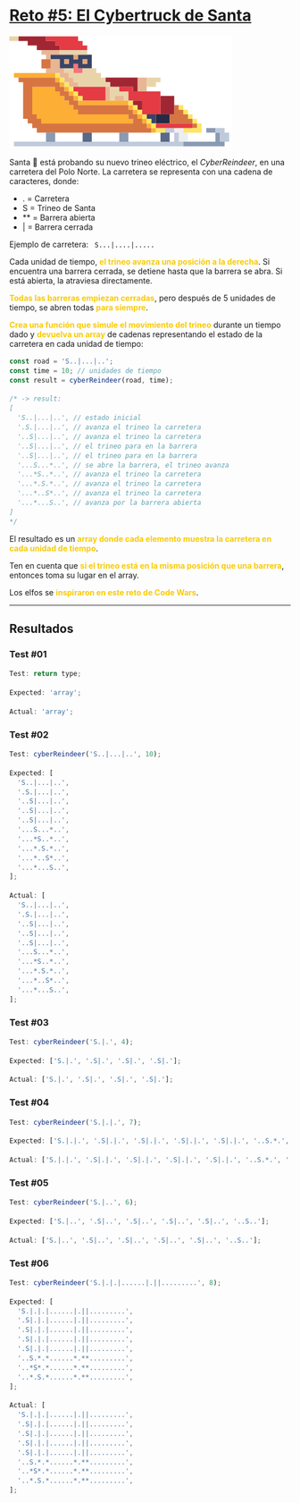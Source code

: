 # [Reto #5: El Cybertruck de Santa](https://adventjs.dev/es/challenges/2023/5)

![Reto_05](../Assets/Retos_PNG/5.png)

Santa 🎅 está probando su nuevo trineo eléctrico, el _CyberReindeer_, en una carretera del Polo Norte. La carretera se representa con una cadena de caracteres, donde:

- . = Carretera
- S = Trineo de Santa
- \*\* = Barrera abierta
- | = Barrera cerrada

Ejemplo de carretera: ` S...|....|.....`

Cada unidad de tiempo, <strong style="color:rgb(250 202 2)">el trineo avanza una posición a la derecha</strong>. Si encuentra una barrera cerrada, se detiene hasta que la barrera se abra. Si está abierta, la atraviesa directamente.

<strong style="color:rgb(250 202 2)">Todas las barreras empiezan cerradas</strong>, pero después de 5 unidades de tiempo, se abren todas <strong style="color:rgb(250 202 2)">para siempre</strong>.

<strong style="color:rgb(250 202 2)">Crea una función que simule el movimiento del trineo</strong> durante un tiempo dado y <strong style="color:rgb(250 202 2)">devuelva un array</strong> de cadenas representando el estado de la carretera en cada unidad de tiempo:

```js
const road = 'S..|...|..';
const time = 10; // unidades de tiempo
const result = cyberReindeer(road, time);

/* -> result:
[
  'S..|...|..', // estado inicial
  '.S.|...|..', // avanza el trineo la carretera
  '..S|...|..', // avanza el trineo la carretera
  '..S|...|..', // el trineo para en la barrera
  '..S|...|..', // el trineo para en la barrera
  '...S...*..', // se abre la barrera, el trineo avanza
  '...*S..*..', // avanza el trineo la carretera
  '...*.S.*..', // avanza el trineo la carretera
  '...*..S*..', // avanza el trineo la carretera
  '...*...S..', // avanza por la barrera abierta
]
*/
```

El resultado es un <strong style="color:rgb(250 202 2)">array donde cada elemento muestra la carretera en cada unidad de tiempo</strong>.

Ten en cuenta que <strong style="color:rgb(250 202 2)">si el trineo está en la misma posición que una barrera</strong>, entonces toma su lugar en el array.

Los elfos se <strong style="color:rgb(250 202 2)">inspiraron en este reto de Code Wars</strong>.

---

## Resultados

### Test #01

```js
Test: return type;

Expected: 'array';

Actual: 'array';
```

### Test #02

```js
Test: cyberReindeer('S..|...|..', 10);

Expected: [
  'S..|...|..',
  '.S.|...|..',
  '..S|...|..',
  '..S|...|..',
  '..S|...|..',
  '...S...*..',
  '...*S..*..',
  '...*.S.*..',
  '...*..S*..',
  '...*...S..',
];

Actual: [
  'S..|...|..',
  '.S.|...|..',
  '..S|...|..',
  '..S|...|..',
  '..S|...|..',
  '...S...*..',
  '...*S..*..',
  '...*.S.*..',
  '...*..S*..',
  '...*...S..',
];
```

### Test #03

```js
Test: cyberReindeer('S.|.', 4);

Expected: ['S.|.', '.S|.', '.S|.', '.S|.'];

Actual: ['S.|.', '.S|.', '.S|.', '.S|.'];
```

### Test #04

```js
Test: cyberReindeer('S.|.|.', 7);

Expected: ['S.|.|.', '.S|.|.', '.S|.|.', '.S|.|.', '.S|.|.', '..S.*.', '..*S*.'];

Actual: ['S.|.|.', '.S|.|.', '.S|.|.', '.S|.|.', '.S|.|.', '..S.*.', '..*S*.'];
```

### Test #05

```js
Test: cyberReindeer('S.|..', 6);

Expected: ['S.|..', '.S|..', '.S|..', '.S|..', '.S|..', '..S..'];

Actual: ['S.|..', '.S|..', '.S|..', '.S|..', '.S|..', '..S..'];
```

### Test #06

```js
Test: cyberReindeer('S.|.|.|......|.||.........', 8);

Expected: [
  'S.|.|.|......|.||.........',
  '.S|.|.|......|.||.........',
  '.S|.|.|......|.||.........',
  '.S|.|.|......|.||.........',
  '.S|.|.|......|.||.........',
  '..S.*.*......*.**.........',
  '..*S*.*......*.**.........',
  '..*.S.*......*.**.........',
];

Actual: [
  'S.|.|.|......|.||.........',
  '.S|.|.|......|.||.........',
  '.S|.|.|......|.||.........',
  '.S|.|.|......|.||.........',
  '.S|.|.|......|.||.........',
  '..S.*.*......*.**.........',
  '..*S*.*......*.**.........',
  '..*.S.*......*.**.........',
];
```
